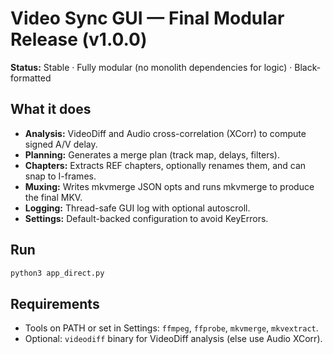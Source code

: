 # Video Sync GUI — Final Modular Release (v1.0.0)

**Status:** Stable · Fully modular (no monolith dependencies for logic) · Black-formatted

## What it does
- **Analysis:** VideoDiff and Audio cross-correlation (XCorr) to compute signed A/V delay.
- **Planning:** Generates a merge plan (track map, delays, filters).
- **Chapters:** Extracts REF chapters, optionally renames them, and can snap to I-frames.
- **Muxing:** Writes mkvmerge JSON opts and runs mkvmerge to produce the final MKV.
- **Logging:** Thread-safe GUI log with optional autoscroll.
- **Settings:** Default-backed configuration to avoid KeyErrors.

## Run
```bash
python3 app_direct.py
```

## Requirements
- Tools on PATH or set in Settings: `ffmpeg`, `ffprobe`, `mkvmerge`, `mkvextract`.
- Optional: `videodiff` binary for VideoDiff analysis (else use Audio XCorr).
